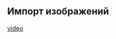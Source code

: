 ## Импорт изображений

[video](https://player.softculture.cc/embed/online/ISB/ISB_1.18.12_L3-9_Import)